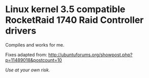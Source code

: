 Linux kernel 3.5 compatible RocketRaid 1740 Raid Controller drivers
===================================================================

Compiles and works for me.

Fixes adapted from: http://ubuntuforums.org/showpost.php?p=11489018&postcount=10

*Use at your own risk.*


